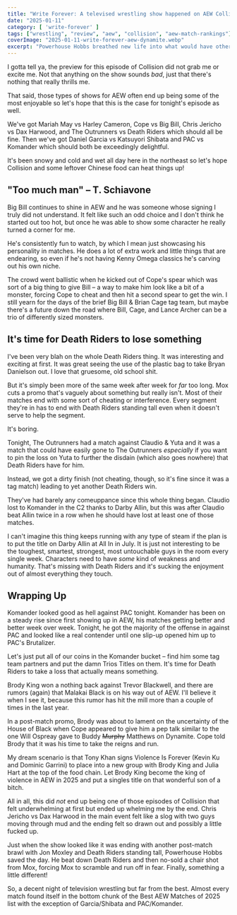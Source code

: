 ```yaml
---
title: "Write Forever: A televised wrestling show happened on AEW Collision for January 11"
date: "2025-01-11"
category: [ 'write-forever' ]
tags: ["wrestling", "review", "aew", "collision", "aew-match-rankings"]
coverImage: "2025-01-11-write-forever-aew-dynamite.webp"
excerpt: "Powerhouse Hobbs breathed new life into what would have otherwise been another boring Death Riders Domination segment, but not much else happened on AEW Collision."
---
```


I gotta tell ya, the preview for this episode of Collision did not grab me or excite me. Not that anything on the show sounds _bad_, just that there's nothing that really thrills me.

That said, those types of shows for AEW often end up being some of the most enjoyable so let's hope that this is the case for tonight's episode as well.

We've got Mariah May vs Harley Cameron, Cope vs Big Bill, Chris Jericho vs Dax Harwood, and The Outrunners vs Death Riders which should all be fine. Then we've got Daniel Garcia vs Katsuyori Shibata and PAC vs Komander which should both be exceedingly delightful.

It's been snowy and cold and wet all day here in the northeast so let's hope Collision and some leftover Chinese food can heat things up!

## "Too much man" – T. Schiavone

Big Bill continues to shine in AEW and he was someone whose signing I truly did not understand. It felt like such an odd choice and I don't think he started out too hot, but once he was able to show some character he really turned a corner for me.

He's consistently fun to watch, by which I mean just showcasing his personality in matches. He does a lot of extra work and little things that are endearing, so even if he's not having Kenny Omega classics he's carving out his own niche.

The crowd went ballistic when he kicked out of Cope's spear which was sort of a big thing to give Bill – a way to make him look like a bit of a monster, forcing Cope to cheat and then hit a second spear to get the win. I still yearn for the days of the brief Big Bill & Brian Cage tag team, but maybe there's a future down the road where Bill, Cage, and Lance Archer can be a trio of differently sized monsters.

## It's time for Death Riders to lose something

I've been very blah on the whole Death Riders thing. It was interesting and exciting at first. It was great seeing the use of the plastic bag to take Bryan Danielson out. I love that gruesome, old school shit.

But it's simply been more of the same week after week for _far_ too long. Mox cuts a promo that's vaguely about something but really isn't. Most of their matches end with some sort of cheating or interference. Every segment they're in has to end with Death Riders standing tall even when it doesn't serve to help the segment.

It's boring.

Tonight, The Outrunners had a match against Claudio & Yuta and it was a match that could have easily gone to The Outrunners _especially_ if you want to pin the loss on Yuta to further the disdain (which also goes nowhere) that Death Riders have for him.

Instead, we got a dirty finish (not cheating, though, so it's fine since it was a tag match) leading to yet another Death Riders win.

They've had barely any comeuppance since this whole thing began. Claudio lost to Komander in the C2 thanks to Darby Allin, but this was after Claudio beat Allin twice in a row when he should have lost at least one of those matches.

I can't imagine this thing keeps running with any type of steam if the plan is to put the title on Darby Allin at All In in July. It is just not interesting to be the toughest, smartest, strongest, most untouchable guys in the room every single week. Characters need to have _some_ kind of weakness and humanity. That's missing with Death Riders and it's sucking the enjoyment out of almost everything they touch.

## Wrapping Up

Komander looked good as hell against PAC tonight. Komander has been on a steady rise since first showing up in AEW, his matches getting better and better week over week. Tonight, he got the majority of the offense in against PAC and looked like a real contender until one slip-up opened him up to PAC's Brutalizer.

Let's just put all of our coins in the Komander bucket – find him some tag team partners and put the damn Trios Titles on them. It's time for Death Riders to take a loss that actually means something.

Brody King won a nothing back against Trevor Blackwell, and there are rumors (again) that Malakai Black is on his way out of AEW. I'll believe it when I see it, because this rumor has hit the mill more than a couple of times in the last year.

In a post-match promo, Brody was about to lament on the uncertainty of the House of Black when Cope appeared to give him a pep talk similar to the one Will Ospreay gave to Buddy ~~Murphy~~ Matthews on Dynamite. Cope told Brody that it was his time to take the reigns and run.

My dream scenario is that Tony Khan signs Violence Is Forever (Kevin Ku and Dominic Garrini) to place into a new group with Brody King and Julia Hart at the top of the food chain. Let Brody King become the king of violence in AEW in 2025 and put a singles title on that wonderful son of a bitch.

All in all, this did _not_ end up being one of those episodes of Collision that felt underwhelming at first but ended up whelming me by the end. Chris Jericho vs Dax Harwood in the main event felt like a slog with two guys moving through mud and the ending felt so drawn out and possibly a little fucked up.

Just when the show looked like it was ending with another post-match brawl with Jon Moxley and Death Riders standing tall, Powerhouse Hobbs saved the day. He beat down Death Riders and then no-sold a chair shot from Mox, forcing Mox to scramble and run off in fear. Finally, something a little different!

So, a decent night of television wrestling but far from the best. Almost every match found itself in the bottom chunk of the Best AEW Matches of 2025 list with the exception of Garcia/Shibata and PAC/Komander.